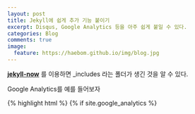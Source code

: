 ```yaml
---
layout: post
title: Jekyll에 쉽게 추가 기능 붙이기
excerpt: Disqus, Google Analytics 등을 아주 쉽게 붙일 수 있다.
categories: Blog
comments: true
image:
  feature: https://haebom.github.io/img/blog.jpg
---
```


**[jekyll-now](https://github.com/barryclark/jekyll-now)** 를 이용하면  _includes 라는 폴더가 생긴 것을 알 수 있다.

Google Analytics를 예를 들어보자

{% highlight html %}
{% if site.google_analytics %}
	<!-- Google Analytics -->
	<script>
		(function(i,s,o,g,r,a,m){i['GoogleAnalyticsObject']=r;i[r]=i[r]||function(){
		(i[r].q=i[r].q||[]).push(arguments)},i[r].l=1*new Date();a=s.createElement(o),
		m=s.getElementsByTagName(o)[0];a.async=1;a.src=g;m.parentNode.insertBefore(a,m)
		})(window,document,'script','//www.google-analytics.com/analytics.js','ga');

		ga('create', '{{ site.google_analytics }}', 'auto');
		ga('send', 'pageview', {
		  'page': '{{ site.baseurl }}{{ page.url }}',
		  'title': '{{ page.title | replace: "'", "\\'" }}'
		});
	</script>
	<!-- End Google Analytics -->
{% endif %}
{% endhighlight %}

위와 같은 식으로 Google Analytics 코드가 심어져 있는데 워드프레스나 티스토리 등에 Google Analytics를 Header에 심는 것을 간편화 한 것인데 몰라도 전혀 상관 없다.

'_config.yml'라는 파일에 Google Analytics 의 고유 키를 입력하면 위의 공식에 고유 키가 대입되며 수집을 시작한다. Disqus 역시 username을 입력하면 자동으로 연결되며 포스팅을 작성할때

comments: true

라고 선언만 해주면 Disqus로 댓글을 달 수 있게 된다.
이런 방식으로 구글 광고 등도 심을 수 있다고 한다.

다음에는 구글 SEO가 내 블로그를 긁어가게 하는 방법에 대해 알아봐야겠다.
